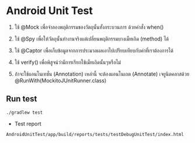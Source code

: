 # Android Unit Test

1. ใช้ @Mock เพื่อจำลองพฤติกรรมของวัตถุนั้นทั้งกระบวนการ ด้วยคำสั่ง when()

2. ใช้ @Spy เพื่อให้วัตถุนั้นทำงานจริงแต่เปลี่ยนพฤติกรรมบางเม็ทเถิด (method) ได้

3. ใช้ @Captor เพื่อเก็บข้อมูลจากการประมวลผลเอาไปเปรียบเทียบกับค่าที่เราต้องการได้

4. ใช้ verify() เพื่อพิสูจน์ว่ามีการเรียกใช้เม็ทเถิดนั้นๆหรือไม่

5. ถ้าจะใช้แอนโนเทชั่น (Annotation) เหล่านี้ จะต้องแอนโนเถต (Annotate) เจยูนิตคลาสด้วย @RunWith(MockitoJUnitRunner.class)

## Run test

```bash
./gradlew test
```

- Test report

```
AndroidUnitTest/app/build/reports/tests/testDebugUnitTest/index.html
```
